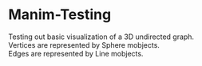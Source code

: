 # Manim-Testing

Testing out basic visualization of a 3D undirected graph.  
Vertices are represented by Sphere mobjects.  
Edges are represented by Line mobjects.